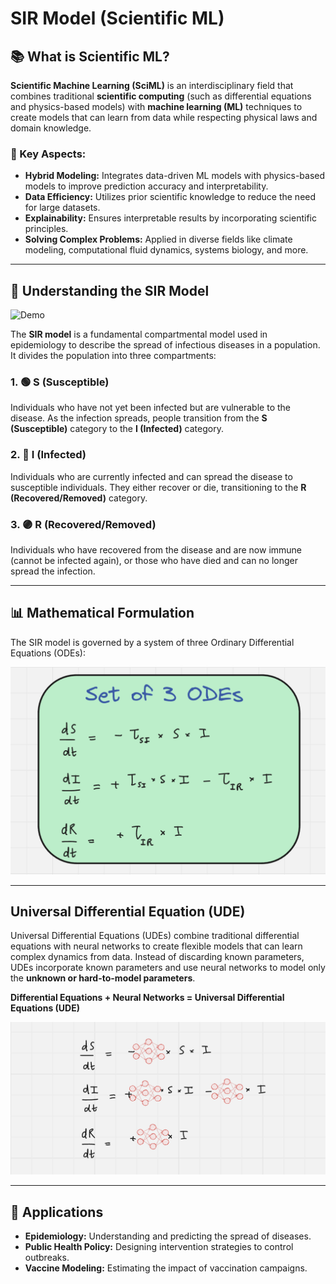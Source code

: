 # SIR Model (Scientific ML)

## 📚 What is Scientific ML?
**Scientific Machine Learning (SciML)** is an interdisciplinary field that combines traditional **scientific computing** (such as differential equations and physics-based models) with **machine learning (ML)** techniques to create models that can learn from data while respecting physical laws and domain knowledge.

### 🔑 Key Aspects:
- **Hybrid Modeling:** Integrates data-driven ML models with physics-based models to improve prediction accuracy and interpretability.
- **Data Efficiency:** Utilizes prior scientific knowledge to reduce the need for large datasets.
- **Explainability:** Ensures interpretable results by incorporating scientific principles.
- **Solving Complex Problems:** Applied in diverse fields like climate modeling, computational fluid dynamics, systems biology, and more.

---

## 🦠 Understanding the SIR Model

![Demo](https://raw.githubusercontent.com/KshitijAng/SIR-Model-Scientific-ML/main/assets/SIR_model.gif)

The **SIR model** is a fundamental compartmental model used in epidemiology to describe the spread of infectious diseases in a population. It divides the population into three compartments:

### 1. 🟢 S (Susceptible)
Individuals who have not yet been infected but are vulnerable to the disease. As the infection spreads, people transition from the **S (Susceptible)** category to the **I (Infected)** category.

### 2. 🔴 I (Infected)
Individuals who are currently infected and can spread the disease to susceptible individuals. They either recover or die, transitioning to the **R (Recovered/Removed)** category.

### 3. 🟣 R (Recovered/Removed)
Individuals who have recovered from the disease and are now immune (cannot be infected again), or those who have died and can no longer spread the infection.

---

## 📊 Mathematical Formulation
The SIR model is governed by a system of three Ordinary Differential Equations (ODEs):

![Alt Text](assets/formula.png)


---

## Universal Differential Equation (UDE)

Universal Differential Equations (UDEs) combine traditional differential equations with neural networks to create flexible models that can learn complex dynamics from data. Instead of discarding known parameters, UDEs incorporate known parameters and use neural networks to model only the **unknown or hard-to-model parameters**.

**Differential Equations + Neural Networks = Universal Differential Equations (UDE)**

![Alt Text](assets/ude.png)

---

## 🚀 Applications
- **Epidemiology:** Understanding and predicting the spread of diseases.
- **Public Health Policy:** Designing intervention strategies to control outbreaks.
- **Vaccine Modeling:** Estimating the impact of vaccination campaigns.


